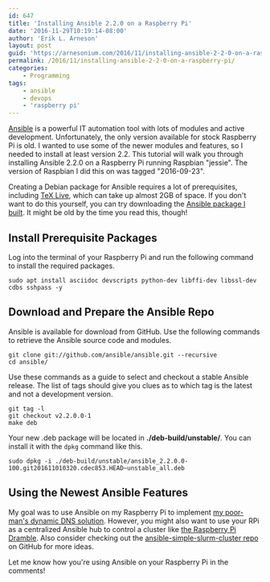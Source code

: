 ```yaml
---
id: 647
title: 'Installing Ansible 2.2.0 on a Raspberry Pi'
date: '2016-11-29T10:19:14-08:00'
author: 'Erik L. Arneson'
layout: post
guid: 'https://arnesonium.com/2016/11/installing-ansible-2-2-0-on-a-raspberry-pi/'
permalink: /2016/11/installing-ansible-2-2-0-on-a-raspberry-pi/
categories:
    - Programming
tags:
    - ansible
    - devops
    - 'raspberry pi'
---
```


[Ansible](https://www.ansible.com/) is a powerful IT automation tool with lots of modules and active development. Unfortunately, the only version available for stock Raspberry Pi is old. I wanted to use some of the newer modules and features, so I needed to install at least version 2.2. This tutorial will walk you through installing Ansible 2.2.0 on a Raspberry Pi running Raspbian "jessie". The version of Raspbian I did this on was tagged "2016-09-23".
<!--more-->

Creating a Debian package for Ansible requires a lot of prerequisites, including [TeX Live](https://www.tug.org/texlive/), which can take up almost 2GB of space. If you don't want to do this yourself, you can try downloading the [Ansible package I built](http://arnesonium-downloads.s3.amazonaws.com/ansible_2.2.0.0-100.git201611010320.cdec853.HEAD~unstable_all.deb). It might be old by the time you read this, though!

## Install Prerequisite Packages

Log into the terminal of your Raspberry Pi and run the following command to install the required packages.

``` shell
sudo apt install asciidoc devscripts python-dev libffi-dev libssl-dev cdbs sshpass -y
```

## Download and Prepare the Ansible Repo

Ansible is available for download from GitHub. Use the following commands to retrieve the Ansible source code and modules.

``` shell
git clone git://github.com/ansible/ansible.git --recursive
cd ansible/
```

Use these commands as a guide to select and checkout a stable Ansible release. The list of tags should give you clues as to which tag is the latest and not a development version.

``` shell
git tag -l
git checkout v2.2.0.0-1
make deb
```

Your new .deb package will be located in **./deb-build/unstable/**. You can install it with the `dpkg` command like this.

``` shell
sudo dpkg -i ./deb-build/unstable/ansible_2.2.0.0-100.git201611010320.cdec853.HEAD~unstable_all.deb
```

## Using the Newest Ansible Features

My goal was to use Ansible on my Raspberry Pi to implement [my poor-man's dynamic DNS solution](https://arnesonium.com/2016/07/a-poor-mans-dynamic-dns-with-ansible-and-amazon-route53/). However, you might also want to use your RPi as a centralized Ansible hub to control a cluster like [the Raspberry Pi Dramble](http://www.pidramble.com/).  Also consider checking out the [ansible-simple-slurm-cluster repo](https://github.com/ajdecon/ansible-simple-slurm-cluster) on GitHub for more ideas.

Let me know how you're using Ansible on your Raspberry Pi in the comments!

